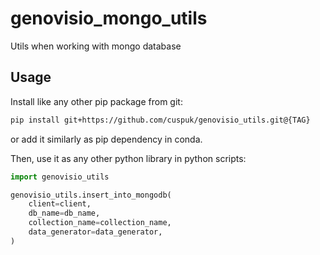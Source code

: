 # genovisio_mongo_utils

Utils when working with mongo database

## Usage

Install like any other pip package from git:

```sh
pip install git+https://github.com/cuspuk/genovisio_utils.git@{TAG}
```

or add it similarly as pip dependency in conda.

Then, use it as any other python library in python scripts:

```py
import genovisio_utils

genovisio_utils.insert_into_mongodb(
    client=client,
    db_name=db_name,
    collection_name=collection_name,
    data_generator=data_generator,
)
```
